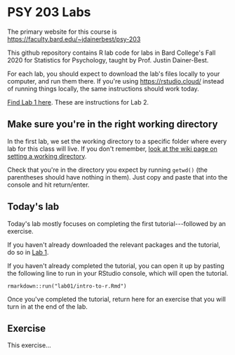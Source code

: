 # PSY 203 Labs

The primary website for this course is <https://faculty.bard.edu/~jdainerbest/psy-203>

This github repository contains R lab code for labs in Bard College's Fall 2020 for Statistics for Psychology, taught by Prof. Justin Dainer-Best. 

For each lab, you should expect to download the lab's files locally to your computer, and run them there. If you're using https://rstudio.cloud/ instead of running things locally, the same instructions should work today. 

[Find Lab 1 here](./01-lab-instructions.md). These are instructions for Lab 2.

## Make sure you're in the right working directory

In the first lab, we set the working directory to a specific folder where every lab for this class will live. If you don't remember, [look at the wiki page on setting a working directory](../../wiki/setting-a-working-directory). 

Check that you're in the directory you expect by running `getwd()` (the parentheses should have nothing in them). Just copy and paste that into the console and hit return/enter.

## Today's lab

Today's lab mostly focuses on completing the first tutorial---followed by an exercise. 

If you haven't already downloaded the relevant packages and the tutorial, do so in [Lab 1](./01-lab-instructions.md). 

If you haven't already completed the tutorial, you can open it up by pasting the following line to run in your RStudio console, which will open the tutorial. 

```
rmarkdown::run("lab01/intro-to-r.Rmd")
```

Once you've completed the tutorial, return here for an exercise that you will turn in at the end of the lab. 

## Exercise

This exercise... 